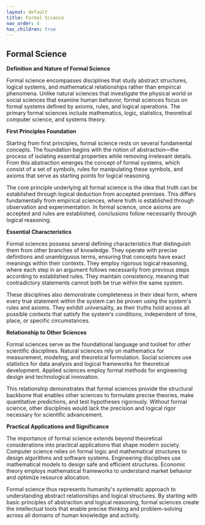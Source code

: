 ```yaml
---
layout: default
title: Formal Science
nav_order: 4
has_children: true
---
```


## Formal Science

**Definition and Nature of Formal Science**

Formal science encompasses disciplines that study abstract structures, logical systems, and mathematical relationships rather than empirical phenomena. Unlike natural sciences that investigate the physical world or social sciences that examine human behavior, formal sciences focus on formal systems defined by axioms, rules, and logical operations. The primary formal sciences include mathematics, logic, statistics, theoretical computer science, and systems theory.

**First Principles Foundation**

Starting from first principles, formal science rests on several fundamental concepts. The foundation begins with the notion of abstraction—the process of isolating essential properties while removing irrelevant details. From this abstraction emerges the concept of formal systems, which consist of a set of symbols, rules for manipulating these symbols, and axioms that serve as starting points for logical reasoning.

The core principle underlying all formal science is the idea that truth can be established through logical deduction from accepted premises. This differs fundamentally from empirical sciences, where truth is established through observation and experimentation. In formal science, once axioms are accepted and rules are established, conclusions follow necessarily through logical reasoning.

**Essential Characteristics**

Formal sciences possess several defining characteristics that distinguish them from other branches of knowledge. They operate with precise definitions and unambiguous terms, ensuring that concepts have exact meanings within their contexts. They employ rigorous logical reasoning, where each step in an argument follows necessarily from previous steps according to established rules. They maintain consistency, meaning that contradictory statements cannot both be true within the same system.

These disciplines also demonstrate completeness in their ideal form, where every true statement within the system can be proven using the system's rules and axioms. They exhibit universality, as their truths hold across all possible contexts that satisfy the system's conditions, independent of time, place, or specific circumstances.

**Relationship to Other Sciences**

Formal sciences serve as the foundational language and toolset for other scientific disciplines. Natural sciences rely on mathematics for measurement, modeling, and theoretical formulation. Social sciences use statistics for data analysis and logical frameworks for theoretical development. Applied sciences employ formal methods for engineering design and technological innovation.

This relationship demonstrates that formal sciences provide the structural backbone that enables other sciences to formulate precise theories, make quantitative predictions, and test hypotheses rigorously. Without formal science, other disciplines would lack the precision and logical rigor necessary for scientific advancement.

**Practical Applications and Significance**

The importance of formal science extends beyond theoretical considerations into practical applications that shape modern society. Computer science relies on formal logic and mathematical structures to design algorithms and software systems. Engineering disciplines use mathematical models to design safe and efficient structures. Economic theory employs mathematical frameworks to understand market behavior and optimize resource allocation.

Formal science thus represents humanity's systematic approach to understanding abstract relationships and logical structures. By starting with basic principles of abstraction and logical reasoning, formal sciences create the intellectual tools that enable precise thinking and problem-solving across all domains of human knowledge and activity.
